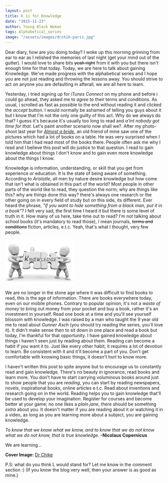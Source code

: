 ```yaml
---
layout: post
title: K is for Knowledge
date: "2015-11-23"
author: Young Black Woman
tags: Alphabetical_series
image: "/assets/images/drchik-paris.jpg"
---
```


Dear diary, how are you doing today? I woke up this morning grinning from ear to ear as I relished the memories of last night (get your mind out of the gutter). I would love to share bits ~~yeah right~~ from it with you but there isn't enough time for that today. Today, we are here to talk about gaining Knowledge. We've made progress with the alphabetical series and I hope you are not just reading and throwing the lessons away. You should strive to act on anyone you are defaulting in afterall, we are all here to learn.

Yesterday, i tried signing up for *iTunes Connect* on my phone and before i could go ahead, they asked me to *agree* to their terms and conditions. As usual, i scrolled as fast as possible to the end without reading it and clicked the *accept* button. I would normally be ashamed of telling you guys about it but I know that I'm not the only one guilty of this act. Why do we always do that? I guess it's because it's usually too long to read and *a'int nobody got time for that.* Let's paint another scenario now shall we?. After my photo-shoot last year for *[Almost a bride](http://thediaryofayoungblackwoman.com/2014/11/10/almost-bride-all-episodes.html)*, an old friend of mine saw one of the pictures which had a lot of books on a table. He was very surprised when I told him that I had read most of the books there. People often ask me why I read and I believe this post will do justice to that question. I read to gain knowledge about things I don't know and to gain even more knowledge about the things I know.

Knowledge is information, understanding, or skill that you get from experience or education. It is the state of being aware of something. According to *Aristotle*, all men by nature desire knowledge but how come that isn't what is obtained in this part of the world? Most people in other parts of the world like to read, they question the norm; why are things like this? why are things done this way? there's always one research or the other going on in every field of study but on this side, its different. Ever heard the phrase, *"if you want to hide something from a black man, put it in a book"?* I felt very sad, the first time I heard it but there is some level of truth in it. How many of us here, take time out to read? I'm not talking about school books (it's mandatory to read those), I mean journals, ~~terms and conditions~~ fiction, articles, e.t.c. Yeah, that's what I thought, very few people.

![Knowledge is power](/assets/images/knowledge.jpeg)

We are no longer in the stone age where it was difficult to find books to read, this is the age of information. There are books everywhere today, even on our mobile phones. Contrary to popular opinion, it's not a *waste of money* to bring out money from your pocket and buy a book, rather it's an investment in yourself. Read one book at a time and you'll see yourself blossom with knowledge. I was raised by a man who taught the 9 year old me to read about *Gunner Asch* (you should try reading the series, you'll love it). It didn't make sense then to sit down in one place and read a book but today, I'm thankful for that opportunity. I have gained knowledge about things i haven't seen just by reading about them. Reading can become a habit if you want it to. Just like every other habit, it requires a lot of devotion to learn. Be consistent with it and it'll become a part of you. Don't get comfortable with knowing basic things, it doesn't hurt to know more.

I haven't written this post to spite anyone but to encourage us to constantly read and gain knowledge. There's no beauty in ignorance, read books and learn more. You don't have to start carrying voluminous books around just to show people that you are *reading*, you can start by reading newspapers, novels, inspirational books, online articles e.t.c. Read about inventions and research going on in the world. Reading helps you to gain knowledge that'll be used to develop your imagination. Register for courses and become better at your game; no one likes a *plain jane*, there should be something *extra* about you. It doesn't matter if you are reading about it or watching it in a video, as long as you are learning more about a subject, you are gaining knowledge.

*To know that we know what we know, and to know that we do not know what we do not know, that is true knowledge.* **-Nicolaus Copernicus**


We are learning...


**Cover Image:** [Dr Chike](http://instagram.com/dr_chike/)


P.S: what do you think L would stand for? Let me know in the comment section :) (If you know the blog very well, then your answer is as good as mine.)
